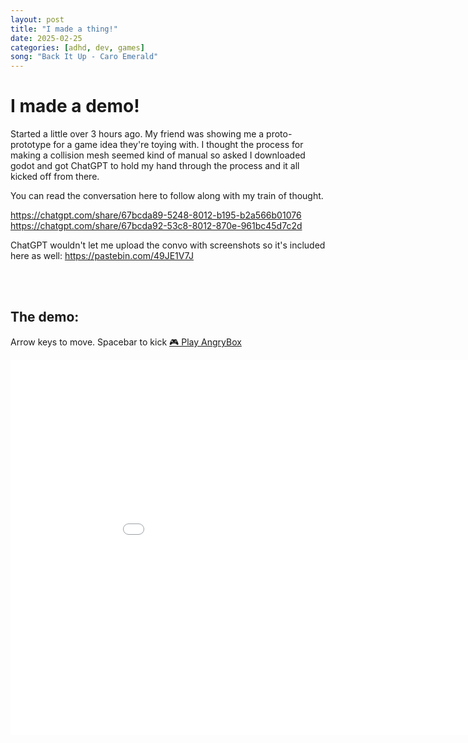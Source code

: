 ```yaml
---
layout: post
title: "I made a thing!"
date: 2025-02-25
categories: [adhd, dev, games]
song: "Back It Up - Caro Emerald"
---
```



# I made a demo!

Started a little over 3 hours ago. My friend was showing me a proto-prototype for a game idea they're toying with.
I thought the process for making a collision mesh seemed kind of manual so asked I downloaded godot and got ChatGPT to hold my hand through the process and it all kicked off from there.


You can read the conversation here to follow along with my train of thought.

https://chatgpt.com/share/67bcda89-5248-8012-b195-b2a566b01076
https://chatgpt.com/share/67bcda92-53c8-8012-870e-961bc45d7c2d

ChatGPT wouldn't let me upload the convo with screenshots so it's included here as well:
https://pastebin.com/49JE1V7J

<br>
<br>

## The demo:
Arrow keys to move. Spacebar to kick
[🎮 Play AngryBox](/game/angrybox.html)

<iframe src="/game/angrybox.html" width="960" height="600" style="border: none;"></iframe>